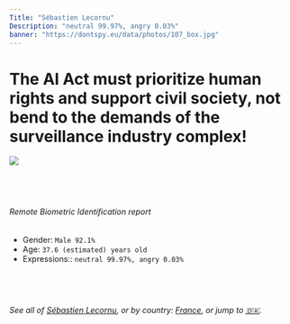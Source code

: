 ```yaml
---
Title: "Sébastien Lecornu"
Description: "neutral 99.97%, angry 0.03%"
banner: "https://dontspy.eu/data/photos/107_box.jpg"
---
```


# The AI Act must prioritize human rights and support civil society, not bend to the demands of the surveillance industry complex!

<link rel="stylesheet" type="text/css" href="/css/blog.css" />

<div class="is-fake" hidden>

_This image is **clearly fake**_, yet we [continue to collect them because the AI Act negotiations](/blog/why-deepfake/) are heading in a direction that will only make people's lives more complicated. For a more in-depth explanation, read: [Double threat: why losing the battle against Face Biometrics would fuel the proliferation of deepfakes](/blog/the-dual-threat-how-losing-the-biometric-battle-fuels-deepfake-proliferation/).


</div>

<!-- <img src="https://dontspy.eu/data/photos/54_box.jpg" /> -->
<img src="https://dontspy.eu/data/photos/107_box.jpg" />

## <br>

###### Remote Biometric Identification report

* <span class="label">Gender:</span> `Male 92.1%`
* <span class="label">Age:</span> `37.6 (estimated) years old`
* <span class="label">Expressions::</span> `neutral 99.97%, angry 0.03%`

## <br>

###### See all of [Sébastien Lecornu](/policymaker#S%C3%A9bastien%20Lecornu), or by country: [France](/country#France), or jump to [🇩🇰](/x/192).

## <br>
